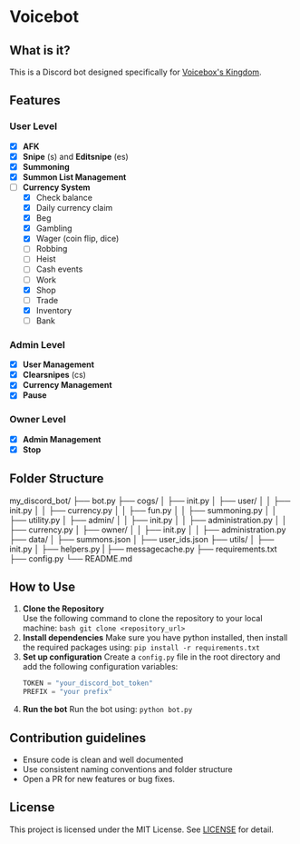 # Voicebot

## What is it?
This is a Discord bot designed specifically for [Voicebox's Kingdom](https://discord.gg/pkbMEsJVwx).

## Features

### User Level
- [x] **AFK**
- [x] **Snipe** (s) and **Editsnipe** (es)
- [x] **Summoning**
- [x] **Summon List Management** 
- [ ] **Currency System**  
    - [x] Check balance
    - [x] Daily currency claim  
    - [x] Beg  
    - [x] Gambling  
    - [x] Wager (coin flip, dice)  
    - [ ] Robbing  
    - [ ] Heist  
    - [ ] Cash events  
    - [ ] Work  
    - [x] Shop  
    - [ ] Trade  
    - [x] Inventory
    - [ ] Bank

### Admin Level
- [x] **User Management**
- [x] **Clearsnipes** (cs)
- [x] **Currency Management**
- [x] **Pause**

### Owner Level
- [x] **Admin Management**
- [x] **Stop**

## Folder Structure

my_discord_bot/ ├── bot.py
├── cogs/
│ ├── init.py
│ ├── user/
│ │ ├── init.py
│ │ ├── currency.py
│ │ ├── fun.py
│ │ ├── summoning.py
│ │ ├── utility.py
│ ├── admin/
│ │ ├── init.py
│ │ ├── administration.py │ │ ├── currency.py
│ ├── owner/
│ │ ├── init.py
│ │ ├── administration.py ├── data/
│ ├── summons.json
│ ├── user_ids.json
├── utils/
│ ├── init.py
│ ├── helpers.py
| ├── messagecache.py 
├── requirements.txt
├── config.py
└── README.md

## How to Use

1. **Clone the Repository**  
   Use the following command to clone the repository to your local machine:
   `bash git clone <repository_url>`
2. **Install dependencies**
   Make sure you have python installed, then install the required packages using:
   `pip install -r requirements.txt`
3. **Set up configuration**
   Create a `config.py` file in the root directory and add the following configuration variables:
   ```py
   TOKEN = "your_discord_bot_token"
   PREFIX = "your prefix"
   ```
4. **Run the bot**
   Run the bot using:
   `python bot.py`

## Contribution guidelines
- Ensure code is clean and well documented
- Use consistent naming conventions and folder structure
- Open a PR for new features or bug fixes.

## License
This project is licensed under the MIT License. See [LICENSE](LICENSE) for detail.